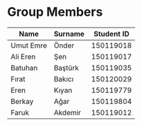 # Group Members


| Name      	| Surname 	| Student ID 	|
|-----------	|---------	|------------	|
| Umut Emre 	| Önder   	| 150119018  	|
| Ali Eren  	| Şen     	| 150119017  	|
| Batuhan   	| Baştürk 	| 150119035  	|
| Fırat     	| Bakıcı  	| 150120029  	|
| Eren      	| Kıyan   	| 150119779  	|
| Berkay    	| Ağar    	| 150119804     |
| Faruk     	|  Akdemir       	|  150119012          	|


